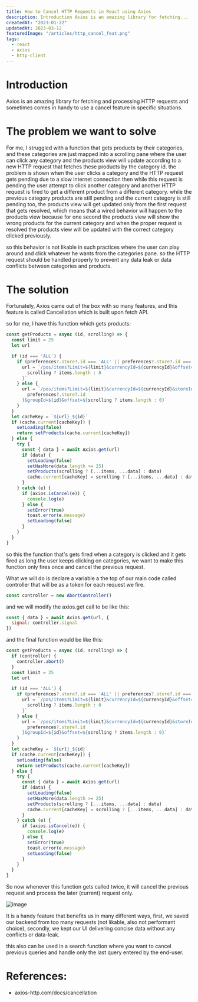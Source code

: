 ```yaml
---
title: How to Cancel HTTP Requests in React using Axios
description: Introduction Axios is an amazing library for fetching...
createdAt: "2023-01-22"
updatedAt: 2023-03-12
featuredImage: "/articles/http_cancel_feat.png"
tags:
  - react
  - axios
  - http-client
---
```


# Introduction

Axios is an amazing library for fetching and processing HTTP requests and sometimes comes in handy to use a cancel feature in specific situations.

# The problem we want to solve

For me, I struggled with a function that gets products by their categories, and these categories are just mapped into a scrolling pane where the user can click any category and the products view will update according to a new HTTP request that fetches these products by the category id. the problem is shown when the user clicks a category and the HTTP request gets pending due to a slow internet connection then while this request is pending the user attempt to click another category and another HTTP request is fired to get a different product from a different category. while the previous category products are still pending and the current category is still pending too, the products view will get updated only from the first request that gets resolved, which means that a wired behavior will happen to the products view because for one second the products view will show the wrong products for the current category and when the proper request is resolved the products view will be updated with the correct category clicked previously.

so this behavior is not likable in such practices where the user can play around and click whatever he wants from the categories pane. so the HTTP request should be handled properly to prevent any data leak or data conflicts between categories and products.

# The solution

Fortunately, Axios came out of the box with so many features, and this feature is called Cancellation which is built upon fetch API.

so for me, I have this function which gets products:

```js
const getProducts = async (id, scrolling) => {
  const limit = 25
  let url

  if (id === 'ALL') {
    if (preferences?.store?.id === 'ALL' || preferences?.store?.id === undefined) {
      url = `/pos/items?Limit=${limit}&currencyId=${currencyId}&offset=${
        scrolling ? items.length : 0
      }`
    } else {
      url = `/pos/items?Limit=${limit}&currencyId=${currencyId}&storeId=${
        preferences?.store?.id
      }&groupId=${id}&offset=${scrolling ? items.length : 0}`
    }
  }
  let cacheKey = `${url}_${id}`
  if (cache.current[cacheKey]) {
    setLoading(false)
    return setProducts(cache.current[cacheKey])
  } else {
    try {
      const { data } = await Axios.get(url)
      if (data) {
        setLoading(false)
        setHasMore(data.length >= 25)
        setProducts(scrolling ? [...items, ...data] : data)
        cache.current[cacheKey] = scrolling ? [...items, ...data] : data
      }
    } catch (e) {
      if (axios.isCancel(e)) {
        console.log(e)
      } else {
        setError(true)
        toast.error(e.message)
        setLoading(false)
      }
    }
  }
}
```

so this the function that's gets fired when a category is clicked and it gets fired as long the user keeps clicking on categories, we want to make this function only fires once and cancel the previous request.

What we will do is declare a variable a the top of our main code called controller that will be as a token for each request we fire.

```js
const controller = new AbortController()
```

and we will modify the axios.get call to be like this:

```js
const { data } = await Axios.get(url, {
  signal: controller.signal
})
```

and the final function would be like this:

```js
const getProducts = async (id, scrolling) => {
  if (controller) {
    controller.abort()
  }
  const limit = 25
  let url

  if (id === 'ALL') {
    if (preferences?.store?.id === 'ALL' || preferences?.store?.id === undefined) {
      url = `/pos/items?Limit=${limit}&currencyId=${currencyId}&offset=${
        scrolling ? items.length : 0
      }`
    } else {
      url = `/pos/items?Limit=${limit}&currencyId=${currencyId}&storeId=${
        preferences?.store?.id
      }&groupId=${id}&offset=${scrolling ? items.length : 0}`
    }
  }
  let cacheKey = `${url}_${id}`
  if (cache.current[cacheKey]) {
    setLoading(false)
    return setProducts(cache.current[cacheKey])
  } else {
    try {
      const { data } = await Axios.get(url)
      if (data) {
        setLoading(false)
        setHasMore(data.length >= 25)
        setProducts(scrolling ? [...items, ...data] : data)
        cache.current[cacheKey] = scrolling ? [...items, ...data] : data
      }
    } catch (e) {
      if (axios.isCancel(e)) {
        console.log(e)
      } else {
        setError(true)
        toast.error(e.message)
        setLoading(false)
      }
    }
  }
}
```

So now whenever this function gets called twice, it will cancel the previous request and process the later (current) request only.

![image](https://cdn.hashnode.com/res/hashnode/image/upload/v1655291347326/rDpwetZhe.png?auto=compress,format&format=webp)

It is a handy feature that benefits us in many different ways, first, we saved our backend from too many requests (not likable, also not performant choice), secondly, we kept our UI delivering concise data without any conflicts or data-leak.

this also can be used in a search function where you want to cancel previous queries and handle only the last query entered by the end-user.

# References:

- axios-http.com/docs/cancellation
